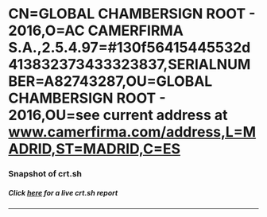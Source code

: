 # CN=GLOBAL CHAMBERSIGN ROOT - 2016,O=AC CAMERFIRMA S.A.,2.5.4.97=#130f56415445532d413832373433323837,SERIALNUMBER=A82743287,OU=GLOBAL CHAMBERSIGN ROOT - 2016,OU=see current address at www.camerfirma.com/address,L=MADRID,ST=MADRID,C=ES
### Snapshot of crt.sh
##### Click [here](https://crt.sh/?q=Serial_1108715A574BA44D) for a live crt.sh report

---
